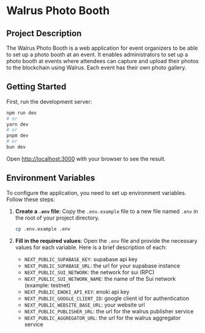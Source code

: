 # Walrus Photo Booth

## Project Description

The Walrus Photo Booth is a web application for event organizers to be able to set up a photo booth at an event. It enables administrators to set up a photo booth at events where attendees can capture and upload their photos to the blockchain using Walrus. Each event has their own photo gallery.

## Getting Started

First, run the development server:

```bash
npm run dev
# or
yarn dev
# or
pnpm dev
# or
bun dev
```

Open [http://localhost:3000](http://localhost:3000) with your browser to see the result.

## Environment Variables

To configure the application, you need to set up environment variables. Follow these steps:

1. **Create a `.env` file**: Copy the `.env.example` file to a new file named `.env` in the root of your project directory.

   ```bash
   cp .env.example .env
   ```

2. **Fill in the required values**: Open the `.env` file and provide the necessary values for each variable. Here is a brief description of each:

   - `NEXT_PUBLIC_SUPABASE_KEY`: supabase api key
   - `NEXT_PUBLIC_SUPABASE_URL`: the url for your supabase instance
   - `NEXT_PUBLIC_SUI_NETWORK`: the network for sui (RPC)
   - `NEXT_PUBLIC_SUI_NETWORK_NAME`: the name of the Sui network (example: testnet)
   - `NEXT_PUBLIC_ENOKI_API_KEY`: enoki api key
   - `NEXT_PUBLIC_GOOGLE_CLIENT_ID`: google client id for authentication
   - `NEXT_PUBLIC_WEBSITE_BASE_URL`: your website url 
   - `NEXT_PUBLIC_PUBLISHER_URL`: the url for the walrus publisher service
   - `NEXT_PUBLIC_AGGREGATOR_URL`: the url for the walrus aggregator service 
